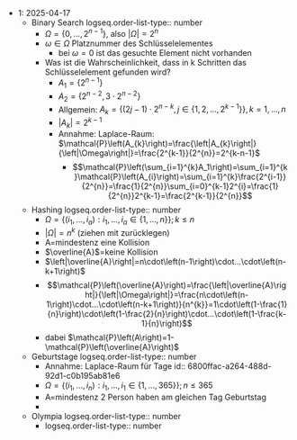- 1: 2025-04-17
	- Binary Search
	  logseq.order-list-type:: number
		- $\Omega=\left\lbrace0,...,2^{n-1}\right\rbrace$, also $\left|\Omega\right|=2^{n}$
		- $\omega\in\Omega$ Platznummer des Schlüsselelementes
			- bei $\omega=0$ ist das gesuchte Element nicht vorhanden
		- Was ist die Wahrscheinlichkeit, dass in k Schritten das Schlüsselelement gefunden wird?
			- $A_1=\left\lbrace2^{n-1}\right\rbrace$
			- $A_2=\left\lbrace2^{n-2},3\cdot2^{n-2}\right\rbrace$
			- Allgemein: $A_{k}=\left\lbrace\left(2j-1\right)\cdot2^{n-k},j\in\left\lbrace1,2,...,2^{k-1}\right\rbrace\right\rbrace,k=1,...,n$
			- $\left|A_{k}\right|=2^{k-1}$
			- Annahme: Laplace-Raum: $\mathcal{P}\left(A_{k}\right)=\frac{\left|A_{k}\right|}{\left|\Omega\right|}=\frac{2^{k-1}}{2^{n}}=2^{k-n-1}$
				- $$\mathcal{P}\left(\sum_{i=1}^{k}A_1\right)=\sum_{i=1}^{k}\mathcal{P}\left(A_{i}\right)=\sum_{i=1}^{k}\frac{2^{i-1}}{2^{n}}=\frac{1}{2^{n}}\sum_{i=0}^{k-1}2^{i}=\frac{1}{2^{n}}2^{k-1}=\frac{2^{k-1}}{2^{n}}$$
	- Hashing
	  logseq.order-list-type:: number
		- $\Omega=\left\lbrace\left(i_1,...,i_{a}\right):i_1,...,i_{a}\in\left\lbrace1,...,n\right\rbrace\right\rbrace;k\leq n$
		- $\left|\Omega\right|=n^{k}$ (ziehen mit zurücklegen)
		- A=mindestenz eine Kollision
		- $\overline{A}$=keine Kollision
		- $\left|\overline{A}\right|=n\cdot\left(n-1\right)\cdot...\cdot\left(n-k+1\right)$
		- $$\mathcal{P}\left(\overline{A}\right)=\frac{\left|\overline{A}\right|}{\left|\Omega\right|}=\frac{n\cdot\left(n-1\right)\cdot...\cdot\left(n-k+1\right)}{n^{k}}=1\cdot\left(1-\frac{1}{n}\right)\cdot\left(1-\frac{2}{n}\right)\cdot...\cdot\left(1-\frac{k-1}{n}\right)$$
		- dabei $\mathcal{P}\left(A\right)=1-\mathcal{P}\left(\overline{A}\right)$
	- Geburtstage
	  logseq.order-list-type:: number
		- Annahme: Laplace-Raum für Tage
		  id:: 6800ffac-a264-488d-92d1-c0b195ab81e6
		- $\Omega=\left\lbrace\left(i_1,...,i_{n}\right):i_1,...,i_1\in\left\lbrace1,...,365\right\rbrace\right\rbrace;n\leq365$
		- A=mindestenz 2 Person haben am gleichen Tag Geburtstag
		-
	- Olympia
	  logseq.order-list-type:: number
		- logseq.order-list-type:: number